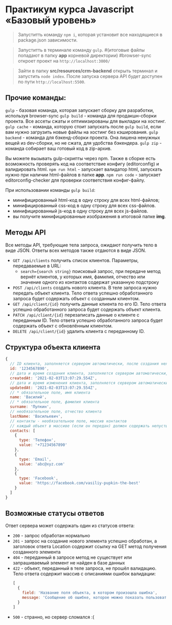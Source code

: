 # Практикум курса Javascript «Базовый уровень»

>Запуститть команду `npm i`, которая установит все находящиеся в package.json зависимости.

>Запуститть в терминале команду `gulp`.
#(итоговые файлы попадают в папку __app__ корневой директории)
#browser-sync откроет проект на `http://localhost:3000/`

>Зайти в папку __src/resources/crm-backend__ открыть терминал и запустить `node index`.
  После запуска сервера API будет доступен по пути `http://localhost:5500`.



## Прочие команды:

`gulp` - базовая команда, которая запускает сборку для разработки, используя browser-sync
`gulp build` - команда для продакшн-сборки проекта. Все ассеты сжаты и оптимизированы для выкладки на хостинг.
`gulp cache` - команда, которую стоит запускать после `gulp build`, если вам нужно загрузить новые файлы на хостинг без кэширования.
`gulp backend` - команда для бэкенд-сборки проекта. Она лишена ненужных вещей из dev-сборки, но не сжата, для удобства бэкендера.
`gulp zip` - команда собирает ваш готовый код в zip-архив.

Вы можете вызывать gulp-скрипты через npm.
Также в сборке есть возможность проверять код на соответствие конфигу (editorconfig) и валидировать html.
`npm run html` - запускает валидатор html, запускать нужно при наличии html-файлов в папке __app__.
`npm run code` - запускает editorconfig-checker для проверки соответствия конфиг-файлу.

При использовании команды `gulp build`:
- минифицированный html-код в одну строку для всех html-файлов;
- минифицированный css-код в одну строку для всех css-файлов.
- минифицированный js-код в одну строку для всех js-файлов.
- вы получите минифицированные изображения в итоговой папке __img__.

## Методы API

Все методы API, требующие тела запроса, ожидают получить тело в виде JSON. Ответы всех методов также отдаются в виде JSON.

* `GET /api/clients` получить список клиентов. Параметры, передаваемые в URL:
    * `search={search string}` поисковый запрос, при передаче метод вернёт клиентов, у которых имя, фамилия, отчество или значение одного из контактов содержат указанную подстроку
* `POST /api/clients` создать нового клиента. В теле запроса нужно передать объект клиента. Тело ответа успешно обработанного запроса будет содержать объект с созданным клиентом.
* `GET /api/client/{id}` получить данные клиента по его ID. Тело ответа успешно обработанного запроса будет содержать объект клиента.
* `PATCH /api/client/{id}` перезаписать данные о клиенте с переданным ID. Тело ответа успешно обработанного запроса будет содержать объект с обновлённым клиентом.
* `DELETE /api/client/{id}` удалить клиента с переданному ID.

## Структура объекта клиента

```javascript
{
  // ID клиента, заполняется сервером автоматически, после создания нельзя изменить
  id: '1234567890',
  // дата и время создания клиента, заполняется сервером автоматически, после создания нельзя изменить
  createdAt: '2021-02-03T13:07:29.554Z',
  // дата и время изменения клиента, заполняется сервером автоматически при изменении клиента
  updatedAt: '2021-02-03T13:07:29.554Z',
  // * обязательное поле, имя клиента
  name: 'Василий',
  // * обязательное поле, фамилия клиента
  surname: 'Пупкин',
  // необязательное поле, отчество клиента
  lastName: 'Васильевич',
  // контакты - необязательное поле, массив контактов
  // каждый объект в массиве (если он передан) должен содержать непустые свойства type и value
  contacts: [
    {
      type: 'Телефон',
      value: '+71234567890'
    },
    {
      type: 'Email',
      value: 'abc@xyz.com'
    },
    {
      type: 'Facebook',
      value: 'https://facebook.com/vasiliy-pupkin-the-best'
    }
  ]
}
```

## Возможные статусы ответов

Ответ сервера может содержать один из статусов ответа:
* `200` - запрос обработан нормально
* `201` - запрос на создание нового элемента успешно обработан, а заголовок ответа Location содержит ссылку на GET метод получения созданного элемента
* `404` - переданный в запросе метод не существует или запрашиваемый элемент не найден в базе данных
* `422` - объект, переданный в теле запроса, не прошёл валидацию. Тело ответа содержит массив с описаниями ошибок валидации:
  ```javascript
  [
    {
      field: 'Название поля объекта, в котором произошла ошибка',
      message: 'Сообщение об ошибке, которое можно показать пользователю'
    }
  ]
  ```
* `500` - странно, но сервер сломался :(
